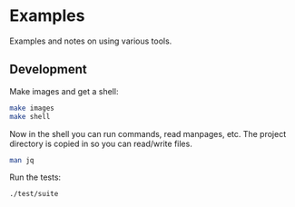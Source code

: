 # Examples

Examples and notes on using various tools.

## Development

Make images and get a shell:

```bash
make images
make shell
```

Now in the shell you can run commands, read manpages, etc.  The project directory is copied in so you can read/write files.

```bash
man jq
```

Run the tests:

```bash
./test/suite
```
